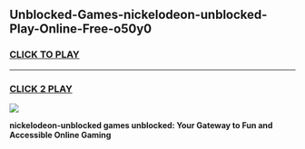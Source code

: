 
## Unblocked-Games-nickelodeon-unblocked-Play-Online-Free-o50y0
<h3>
<a href="https://premium76.site?title=nickelodeon-unblocked&ref=26A">CLICK TO PLAY</a></h3>
<hr>

<h3>
<a href="https://premium76.site?title=nickelodeon-unblocked&ref=26A">CLICK 2 PLAY</a>
  
</h3>

<a href="https://premium76.site?title=nickelodeon-unblocked&ref=26A"><img src="https://clearcache.store/games.png"></a>


**nickelodeon-unblocked games unblocked: Your Gateway to Fun and Accessible Online Gaming**
